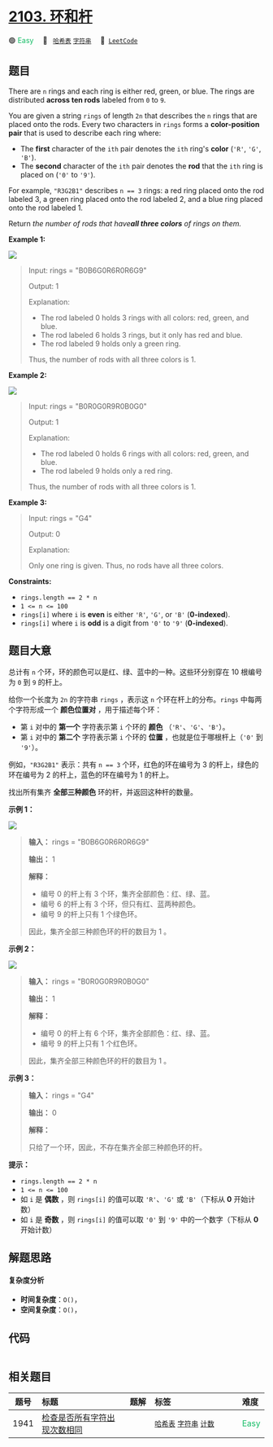# [2103. 环和杆](https://leetcode.com/problems/rings-and-rods)

🟢 <font color=#15bd66>Easy</font>&emsp; 🔖&ensp; [`哈希表`](/leetcode/outline/tag/hash-table.md) [`字符串`](/leetcode/outline/tag/string.md)&emsp; 🔗&ensp;[`LeetCode`](https://leetcode.com/problems/rings-and-rods)

## 题目

There are `n` rings and each ring is either red, green, or blue. The rings are
distributed **across ten rods** labeled from `0` to `9`.

You are given a string `rings` of length `2n` that describes the `n` rings
that are placed onto the rods. Every two characters in `rings` forms a
**color-position pair** that is used to describe each ring where:

  * The **first** character of the `ith` pair denotes the `ith` ring's **color** (`'R'`, `'G'`, `'B'`).
  * The **second** character of the `ith` pair denotes the **rod** that the `ith` ring is placed on (`'0'` to `'9'`).

For example, `"R3G2B1"` describes `n == 3` rings: a red ring placed onto the
rod labeled 3, a green ring placed onto the rod labeled 2, and a blue ring
placed onto the rod labeled 1.

Return _the number of rods that have**all three colors** of rings on them._



**Example 1:**

![](https://assets.leetcode.com/uploads/2021/11/23/ex1final.png)

> Input: rings = "B0B6G0R6R0R6G9"
> 
> Output: 1
> 
> Explanation: 
> - The rod labeled 0 holds 3 rings with all colors: red, green, and blue.
> - The rod labeled 6 holds 3 rings, but it only has red and blue.
> - The rod labeled 9 holds only a green ring.
> 
> Thus, the number of rods with all three colors is 1.

**Example 2:**

![](https://assets.leetcode.com/uploads/2021/11/23/ex2final.png)

> Input: rings = "B0R0G0R9R0B0G0"
> 
> Output: 1
> 
> Explanation: 
> - The rod labeled 0 holds 6 rings with all colors: red, green, and blue.
> - The rod labeled 9 holds only a red ring.
> 
> Thus, the number of rods with all three colors is 1.

**Example 3:**

> Input: rings = "G4"
> 
> Output: 0
> 
> Explanation: 
> 
> Only one ring is given. Thus, no rods have all three colors.

**Constraints:**

  * `rings.length == 2 * n`
  * `1 <= n <= 100`
  * `rings[i]` where `i` is **even** is either `'R'`, `'G'`, or `'B'` (**0-indexed**).
  * `rings[i]` where `i` is **odd** is a digit from `'0'` to `'9'` (**0-indexed**).


## 题目大意

总计有 `n` 个环，环的颜色可以是红、绿、蓝中的一种。这些环分别穿在 10 根编号为 `0` 到 `9` 的杆上。

给你一个长度为 `2n` 的字符串 `rings` ，表示这 `n` 个环在杆上的分布。`rings` 中每两个字符形成一个 **颜色位置对**
，用于描述每个环：

  * 第 `i` 对中的 **第一个** 字符表示第 `i` 个环的 **颜色** （`'R'`、`'G'`、`'B'`）。
  * 第 `i` 对中的 **第二个** 字符表示第 `i` 个环的 **位置** ，也就是位于哪根杆上（`'0'` 到 `'9'`）。

例如，`"R3G2B1"` 表示：共有 `n == 3` 个环，红色的环在编号为 3 的杆上，绿色的环在编号为 2 的杆上，蓝色的环在编号为 1 的杆上。

找出所有集齐 **全部三种颜色** 环的杆，并返回这种杆的数量。



**示例 1：**

![](https://assets.leetcode.com/uploads/2021/11/23/ex1final.png)

> 
> 
> 
> 
> 
> **输入：** rings = "B0B6G0R6R0R6G9"
> 
> **输出：** 1
> 
> **解释：**
> - 编号 0 的杆上有 3 个环，集齐全部颜色：红、绿、蓝。
> - 编号 6 的杆上有 3 个环，但只有红、蓝两种颜色。
> - 编号 9 的杆上只有 1 个绿色环。
> 
> 因此，集齐全部三种颜色环的杆的数目为 1 。
> 
> 

**示例 2：**

![](https://assets.leetcode.com/uploads/2021/11/23/ex2final.png)

> 
> 
> 
> 
> 
> **输入：** rings = "B0R0G0R9R0B0G0"
> 
> **输出：** 1
> 
> **解释：**
> - 编号 0 的杆上有 6 个环，集齐全部颜色：红、绿、蓝。
> - 编号 9 的杆上只有 1 个红色环。
> 
> 因此，集齐全部三种颜色环的杆的数目为 1 。
> 
> 

**示例 3：**

> 
> 
> 
> 
> 
> **输入：** rings = "G4"
> 
> **输出：** 0
> 
> **解释：**
> 
> 只给了一个环，因此，不存在集齐全部三种颜色环的杆。
> 
> 



**提示：**

  * `rings.length == 2 * n`
  * `1 <= n <= 100`
  * 如 `i` 是 **偶数** ，则 `rings[i]` 的值可以取 `'R'`、`'G'` 或 `'B'`（下标从 **0** 开始计数）
  * 如 `i` 是 **奇数** ，则 `rings[i]` 的值可以取 `'0'` 到 `'9'` 中的一个数字（下标从 **0** 开始计数）


## 解题思路

#### 复杂度分析

- **时间复杂度**：`O()`，
- **空间复杂度**：`O()`，

## 代码

```javascript

```

## 相关题目

<!-- prettier-ignore -->
| 题号 | 标题 | 题解 | 标签 | 难度 |
| :------: | :------ | :------: | :------ | :------ |
| 1941 | [检查是否所有字符出现次数相同](https://leetcode.com/problems/check-if-all-characters-have-equal-number-of-occurrences) |  |  [`哈希表`](/leetcode/outline/tag/hash-table.md) [`字符串`](/leetcode/outline/tag/string.md) [`计数`](/leetcode/outline/tag/counting.md) | <font color=#15bd66>Easy</font> |

<style>
.blue {
    background-color: #096dd9;
    padding: 0.25rem 0.5rem;
    margin: 0;
    font-size: 0.85em;
    border-radius: 3px;
    color: white;
    font-weight: 500;
}
table th:first-of-type { width: 10%; }
table th:nth-of-type(2) { width: 35%; }
table th:nth-of-type(3) { width: 10%; }
table th:nth-of-type(4) { width: 35%; }
table th:nth-of-type(5) { width: 10%; }
</style>
